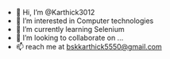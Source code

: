 - 👋 Hi, I’m @Karthick3012
- 👀 I’m interested in Computer technologies
- 🌱 I’m currently learning Selenium
- 💞️ I’m looking to collaborate on ...
- 📫 reach me at bskkarthick5550@gmail.com

<!---
Karthick3012/Karthick3012 is a ✨ special ✨ repository because its `README.md` (this file) appears on your GitHub profile.
You can click the Preview link to take a look at your changes.
--->
